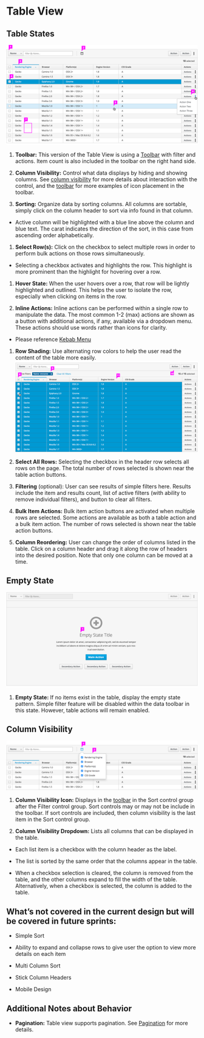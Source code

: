 # Table View

## Table States
![Table with a single row selected](img/table-callout1.png)

1. **Toolbar:** This version of the Table View is using a [Toolbar](http://www.patternfly.org/pattern-library/forms-and-controls/toolbar/) with filter and actions. Item count is also included in the toolbar on the right hand side.

1. **Column Visibility:** Control what data displays by hiding and showing columns. See [column visibility](#column-visibility) for more details about interaction with the control, and the [toolbar](http://www.patternfly.org/pattern-library/forms-and-controls/toolbar/) for more examples of icon placement in the toolbar.

1. **Sorting:** Organize data by sorting columns. All columns are sortable, simply click on the column header to sort via info found in that column.

  - Active column will be highlighted with a blue line above the column and blue text. The carat indicates the direction of the sort, in this case from ascending order alphabetically.

1. **Select Row(s):** Click on the checkbox to select multiple rows in order to perform bulk actions on those rows simultaneously.

  - Selecting a checkbox activates and highlights the row. This highlight is more prominent than the highlight for hovering over a row.

1. **Hover State:** When the user hovers over a row, that row will be lightly highlighted and outlined. This helps the user to isolate the row, especially when clicking on items in the row.

1. **Inline Actions:** Inline actions can be performed within a single row to manipulate the data. The most common 1-2 (max) actions are shown as a button with additional actions, if any, available via a dropdown menu. These actions should use words rather than icons for clarity.

  * Please reference [Kebab Menu](http://www.patternfly.org/pattern-library/widgets/#kebabs)

1. **Row Shading:** Use alternating row colors to help the user read the content of the table more easily.
![Table with a all rows selected](img/table-callout2.png)

1. **Select All Rows:** Selecting the checkbox in the header row selects all rows on the page. The total number of rows selected is shown near the table action buttons.

1. **Filtering** (optional): User can see results of simple filters here. Results include the item and results count, list of active filters (with ability to remove individual filters), and button to clear all filters.

1. **Bulk Item Actions:** Bulk item action buttons are activated when multiple rows are selected. Some actions are available as both a table action and a bulk item action. The number of rows selected is shown near the table action buttons.

1. **Column Reordering:** User can change the order of columns listed in the table. Click on a column header and drag it along the row of headers into the desired position. Note that only one column can be moved at a time.


## Empty State

![Table view empty state](img/empty-state-callout.png)

1. **Empty State:** If no items exist in the table, display the empty state pattern. Simple filter feature will be disabled within the data toolbar in this state. However, table actions will remain enabled.


## Column Visibility

![Table with a column visibility menu active](img/table-col-visibility-menu.png)

1. **Column Visibility Icon:** Displays in the [toolbar](http://www.patternfly.org/pattern-library/forms-and-controls/toolbar/) in the Sort control group after the Filter control group. Sort controls may or may not be include in the toolbar. If sort controls are included, then column visibility is the last item in the Sort control group.

2. **Column Visibility Dropdown:** Lists all columns that can be displayed in the table.

  * Each list item is a checkbox with the column header as the label.

  * The list is sorted by the same order that the columns appear in the table.

  * When a checkbox selection is cleared, the column is removed from the table, and the other columns expand to fill the width of the table. Alternatively, when a checkbox is selected, the column is added to the table.


## What’s not covered in the current design but will be covered in future sprints:

- Simple Sort

- Ability to expand and collapse rows to give user the option to view more details on each item

- Multi Column Sort

- Stick Column Headers

- Mobile Design

## Additional Notes about Behavior

- **Pagination:** Table view supports pagination. See [Pagination](https://github.com/patternfly/patternfly-design/tree/master/pattern-library/navigation/pagination/design) for more details.
